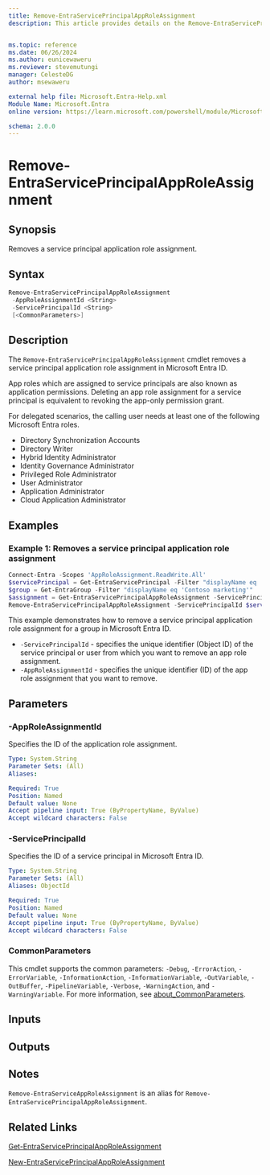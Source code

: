 ```yaml
---
title: Remove-EntraServicePrincipalAppRoleAssignment
description: This article provides details on the Remove-EntraServicePrincipalAppRoleAssignment command.


ms.topic: reference
ms.date: 06/26/2024
ms.author: eunicewaweru
ms.reviewer: stevemutungi
manager: CelesteDG
author: msewaweru

external help file: Microsoft.Entra-Help.xml
Module Name: Microsoft.Entra
online version: https://learn.microsoft.com/powershell/module/Microsoft.Entra/Remove-EntraServicePrincipalAppRoleAssignment

schema: 2.0.0
---
```


# Remove-EntraServicePrincipalAppRoleAssignment

## Synopsis

Removes a service principal application role assignment.

## Syntax

```powershell
Remove-EntraServicePrincipalAppRoleAssignment
 -AppRoleAssignmentId <String>
 -ServicePrincipalId <String>
 [<CommonParameters>]
```

## Description

The `Remove-EntraServicePrincipalAppRoleAssignment` cmdlet removes a service principal application role assignment in Microsoft Entra ID.

App roles which are assigned to service principals are also known as application permissions. Deleting an app role assignment for a service principal is equivalent to revoking the app-only permission grant.

For delegated scenarios, the calling user needs at least one of the following Microsoft Entra roles.

- Directory Synchronization Accounts
- Directory Writer
- Hybrid Identity Administrator
- Identity Governance Administrator
- Privileged Role Administrator
- User Administrator
- Application Administrator
- Cloud Application Administrator

## Examples

### Example 1: Removes a service principal application role assignment

```powershell
Connect-Entra -Scopes 'AppRoleAssignment.ReadWrite.All'
$servicePrincipal = Get-EntraServicePrincipal -Filter "displayName eq 'Helpdesk Application'"
$group = Get-EntraGroup -Filter "displayName eq 'Contoso marketing'"
$assignment = Get-EntraServicePrincipalAppRoleAssignment -ServicePrincipalId $servicePrincipal.Id | Where-Object {$_.PrincipalId -eq $group.Id} 
Remove-EntraServicePrincipalAppRoleAssignment -ServicePrincipalId $servicePrincipal.Id  -AppRoleAssignmentId $assignment.Id
```

This example demonstrates how to remove a service principal application role assignment for a group in Microsoft Entra ID.

- `-ServicePrincipalId` - specifies the unique identifier (Object ID) of the service principal or user from which you want to remove an app role assignment.
- `-AppRoleAssignmentId` - specifies the unique identifier (ID) of the app role assignment that you want to remove.

## Parameters

### -AppRoleAssignmentId

Specifies the ID of the application role assignment.

```yaml
Type: System.String
Parameter Sets: (All)
Aliases:

Required: True
Position: Named
Default value: None
Accept pipeline input: True (ByPropertyName, ByValue)
Accept wildcard characters: False
```

### -ServicePrincipalId

Specifies the ID of a service principal in Microsoft Entra ID.

```yaml
Type: System.String
Parameter Sets: (All)
Aliases: ObjectId

Required: True
Position: Named
Default value: None
Accept pipeline input: True (ByPropertyName, ByValue)
Accept wildcard characters: False
```

### CommonParameters

This cmdlet supports the common parameters: `-Debug`, `-ErrorAction`, `-ErrorVariable`, `-InformationAction`, `-InformationVariable`, `-OutVariable`, `-OutBuffer`, `-PipelineVariable`, `-Verbose`, `-WarningAction`, and `-WarningVariable`. For more information, see [about_CommonParameters](https://go.microsoft.com/fwlink/?LinkID=113216).

## Inputs

## Outputs

## Notes

`Remove-EntraServiceAppRoleAssignment` is an alias for `Remove-EntraServicePrincipalAppRoleAssignment`.

## Related Links

[Get-EntraServicePrincipalAppRoleAssignment](Get-EntraServicePrincipalAppRoleAssignment.md)

[New-EntraServicePrincipalAppRoleAssignment](New-EntraServicePrincipalAppRoleAssignment.md)

